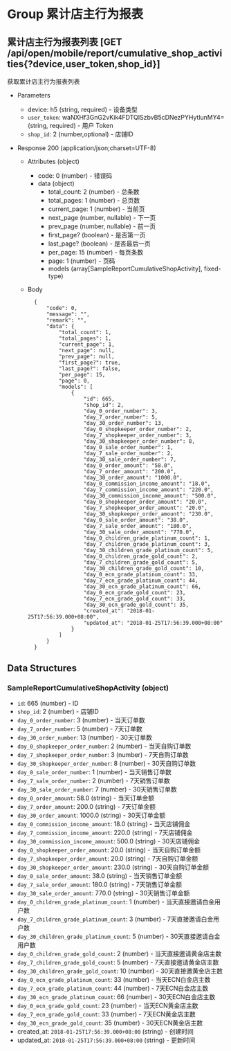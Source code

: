 # Group 累计店主行为报表

## 累计店主行为报表列表 [GET /api/open/mobile/report/cumulative_shop_activities{?device,user_token,shop_id}]
获取累计店主行为报表列表

+ Parameters
    + device: h5 (string, required) - 设备类型
    + `user_token`: waNXHf3GnG2vKik4FDTQISzbvB5cDNezPYHytlunMY4= (string, required) - 用户 Token
    + `shop_id`: 2 (number,optional) - 店铺ID

+ Response 200 (application/json;charset=UTF-8)
    + Attributes (object)
        + code: 0 (number) - 错误码
        + data (object)
            + total_count: 2 (number) - 总条数
            + total_pages: 1 (number) - 总页数
            + current_page: 1 (number) - 当前页
            + next_page (number, nullable) - 下一页
            + prev_page (number, nullable) - 前一页
            + first_page? (boolean) - 是否第一页
            + last_page? (boolean) - 是否最后一页
            + per_page: 15 (number) - 每页条数
            + page: 1 (number) - 页码
            + models (array[SampleReportCumulativeShopActivity], fixed-type)

    + Body

            {
                "code": 0,
                "message": "",
                "remark": "",
                "data": {
                    "total_count": 1,
                    "total_pages": 1,
                    "current_page": 1,
                    "next_page": null,
                    "prev_page": null,
                    "first_page?": true,
                    "last_page?": false,
                    "per_page": 15,
                    "page": 0,
                    "models": [
                        {
                            "id": 665,
                            "shop_id": 2,
                            "day_0_order_number": 3,
                            "day_7_order_number": 5,
                            "day_30_order_number": 13,
                            "day_0_shopkeeper_order_number": 2,
                            "day_7_shopkeeper_order_number": 3,
                            "day_30_shopkeeper_order_number": 8,
                            "day_0_sale_order_number": 1,
                            "day_7_sale_order_number": 2,
                            "day_30_sale_order_number": 7,
                            "day_0_order_amount": "58.0",
                            "day_7_order_amount": "200.0",
                            "day_30_order_amount": "1000.0",
                            "day_0_commission_income_amount": "18.0",
                            "day_7_commission_income_amount": "220.0",
                            "day_30_commission_income_amount": "500.0",
                            "day_0_shopkeeper_order_amount": "20.0",
                            "day_7_shopkeeper_order_amount": "20.0",
                            "day_30_shopkeeper_order_amount": "230.0",
                            "day_0_sale_order_amount": "38.0",
                            "day_7_sale_order_amount": "180.0",
                            "day_30_sale_order_amount": "770.0",
                            "day_0_children_grade_platinum_count": 1,
                            "day_7_children_grade_platinum_count": 3,
                            "day_30_children_grade_platinum_count": 5,
                            "day_0_children_grade_gold_count": 2,
                            "day_7_children_grade_gold_count": 5,
                            "day_30_children_grade_gold_count": 10,
                            "day_0_ecn_grade_platinum_count": 33,
                            "day_7_ecn_grade_platinum_count": 44,
                            "day_30_ecn_grade_platinum_count": 66,
                            "day_0_ecn_grade_gold_count": 23,
                            "day_7_ecn_grade_gold_count": 33,
                            "day_30_ecn_grade_gold_count": 35,
                            "created_at": "2018-01-25T17:56:39.000+08:00",
                            "updated_at": "2018-01-25T17:56:39.000+08:00"
                        }
                    ]
                }
            }

## Data Structures
### SampleReportCumulativeShopActivity (object)
+ `id`: 665 (number) - ID
+ `shop_id`: 2 (number) - 店铺ID
+ `day_0_order_number`: 3 (number) - 当天订单数
+ `day_7_order_number`: 5 (number) - 7天订单数
+ `day_30_order_number`: 13 (number) - 30天订单数
+ `day_0_shopkeeper_order_number`: 2 (number) - 当天自购订单数
+ `day_7_shopkeeper_order_number`: 3 (number) - 7天自购订单数
+ `day_30_shopkeeper_order_number`: 8 (number) - 30天自购订单数
+ `day_0_sale_order_number`: 1 (number) - 当天销售订单数
+ `day_7_sale_order_number`: 2 (number) - 7天销售订单数
+ `day_30_sale_order_number`: 7 (number) - 30天销售订单数
+ `day_0_order_amount`: 58.0 (string) - 当天订单金额
+ `day_7_order_amount`: 200.0 (string) - 7天订单金额
+ `day_30_order_amount`: 1000.0 (string) - 30天订单金额
+ `day_0_commission_income_amount`: 18.0 (string) - 当天店铺佣金
+ `day_7_commission_income_amount`: 220.0 (string) - 7天店铺佣金
+ `day_30_commission_income_amount`: 500.0 (string) - 30天店铺佣金
+ `day_0_shopkeeper_order_amount`: 20.0 (string) - 当天自购订单金额
+ `day_7_shopkeeper_order_amount`: 20.0 (string) - 7天自购订单金额
+ `day_30_shopkeeper_order_amount`: 230.0 (string) - 30天自购订单金额
+ `day_0_sale_order_amount`: 38.0 (string) - 当天销售订单金额
+ `day_7_sale_order_amount`: 180.0 (string) - 7天销售订单金额
+ `day_30_sale_order_amount`: 770.0 (string) - 30天销售订单金额
+ `day_0_children_grade_platinum_count`: 1 (number) - 当天直接邀请白金用户数
+ `day_7_children_grade_platinum_count`: 3 (number) - 7天直接邀请白金用户数
+ `day_30_children_grade_platinum_count`: 5 (number) - 30天直接邀请白金用户数
+ `day_0_children_grade_gold_count`: 2 (number) - 当天直接邀请黄金店主数
+ `day_7_children_grade_gold_count`: 5 (number) - 7天直接邀请黄金店主数
+ `day_30_children_grade_gold_count`: 10 (number) - 30天直接邀黄金店主数
+ `day_0_ecn_grade_platinum_count`: 33 (number) - 当天ECN白金店主数
+ `day_7_ecn_grade_platinum_count`: 44 (number) - 7天ECN白金店主数
+ `day_30_ecn_grade_platinum_count`: 66 (number) - 30天ECN白金店主数
+ `day_0_ecn_grade_gold_count`: 23 (number) - 当天ECN黄金店主数
+ `day_7_ecn_grade_gold_count`: 33 (number) - 7天ECN黄金店主数
+ `day_30_ecn_grade_gold_count`: 35 (number) - 30天ECN黄金店主数
+ created_at: `2018-01-25T17:56:39.000+08:00` (string) - 创建时间
+ updated_at: `2018-01-25T17:56:39.000+08:00` (string) - 更新时间
